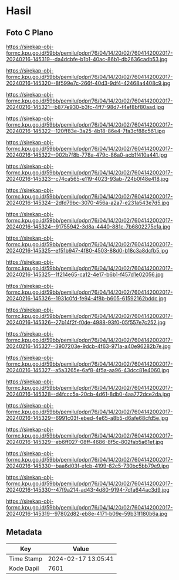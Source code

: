 # Hasil

## Foto C Plano

https://sirekap-obj-formc.kpu.go.id/59bb/pemilu/pdpr/76/04/14/20/02/7604142002017-20240216-145319--da4dcbfe-b1b1-40ac-86b1-db2636cadb53.jpg

https://sirekap-obj-formc.kpu.go.id/59bb/pemilu/pdpr/76/04/14/20/02/7604142002017-20240216-145320--8f599e7c-266f-40d3-9df4-42468a4408c9.jpg

https://sirekap-obj-formc.kpu.go.id/59bb/pemilu/pdpr/76/04/14/20/02/7604142002017-20240216-145321--b877e930-b3fc-4ff7-98d7-f4ef8bf80aad.jpg

https://sirekap-obj-formc.kpu.go.id/59bb/pemilu/pdpr/76/04/14/20/02/7604142002017-20240216-145322--120ff83e-3a25-4b18-86e4-7fa3cf88c561.jpg

https://sirekap-obj-formc.kpu.go.id/59bb/pemilu/pdpr/76/04/14/20/02/7604142002017-20240216-145322--002b7f8b-778a-479c-86a0-acb1f410a441.jpg

https://sirekap-obj-formc.kpu.go.id/59bb/pemilu/pdpr/76/04/14/20/02/7604142002017-20240216-145323--c74ca565-e119-4023-93ab-724b0f48e418.jpg

https://sirekap-obj-formc.kpu.go.id/59bb/pemilu/pdpr/76/04/14/20/02/7604142002017-20240216-145324--2dfd79bc-3070-456a-a2a7-e231a543e7d5.jpg

https://sirekap-obj-formc.kpu.go.id/59bb/pemilu/pdpr/76/04/14/20/02/7604142002017-20240216-145324--91755942-3d8a-4440-881c-7b6802275e1a.jpg

https://sirekap-obj-formc.kpu.go.id/59bb/pemilu/pdpr/76/04/14/20/02/7604142002017-20240216-145325--ef51b947-4f80-4503-88d0-b18c3a8dcfb5.jpg

https://sirekap-obj-formc.kpu.go.id/59bb/pemilu/pdpr/76/04/14/20/02/7604142002017-20240216-145325--1f214e65-ca12-4e17-b6b1-f457d1e02056.jpg

https://sirekap-obj-formc.kpu.go.id/59bb/pemilu/pdpr/76/04/14/20/02/7604142002017-20240216-145326--1931c0fd-fe94-4f8b-b605-61592162bddc.jpg

https://sirekap-obj-formc.kpu.go.id/59bb/pemilu/pdpr/76/04/14/20/02/7604142002017-20240216-145326--27b14f2f-f0de-4988-93f0-05f557e7c252.jpg

https://sirekap-obj-formc.kpu.go.id/59bb/pemilu/pdpr/76/04/14/20/02/7604142002017-20240216-145327--3907203e-9dcb-4f63-971a-a40e96282b7e.jpg

https://sirekap-obj-formc.kpu.go.id/59bb/pemilu/pdpr/76/04/14/20/02/7604142002017-20240216-145327--a5a3265e-6af8-4f5a-aa96-43dcc81e4060.jpg

https://sirekap-obj-formc.kpu.go.id/59bb/pemilu/pdpr/76/04/14/20/02/7604142002017-20240216-145328--d4fccc5a-20cb-4d61-8db0-4aa772dce2da.jpg

https://sirekap-obj-formc.kpu.go.id/59bb/pemilu/pdpr/76/04/14/20/02/7604142002017-20240216-145329--6991c03f-ebed-4e65-a8b5-d6afe68cfd5e.jpg

https://sirekap-obj-formc.kpu.go.id/59bb/pemilu/pdpr/76/04/14/20/02/7604142002017-20240216-145329--eb6ff027-08ff-4686-8f5c-802fab5a61ef.jpg

https://sirekap-obj-formc.kpu.go.id/59bb/pemilu/pdpr/76/04/14/20/02/7604142002017-20240216-145330--baa6d03f-efcb-4199-82c5-730bc5bb79e9.jpg

https://sirekap-obj-formc.kpu.go.id/59bb/pemilu/pdpr/76/04/14/20/02/7604142002017-20240216-145330--47f9a214-ad43-4d80-9194-7dfa644ac3d9.jpg

https://sirekap-obj-formc.kpu.go.id/59bb/pemilu/pdpr/76/04/14/20/02/7604142002017-20240216-145319--97802d82-eb8e-4171-b09e-59b31f180b6a.jpg


## Metadata

| Key        | Value               |
| ---------- | ------------------- |
| Time Stamp | 2024-02-17 13:05:41 |
| Kode Dapil | 7601                |



